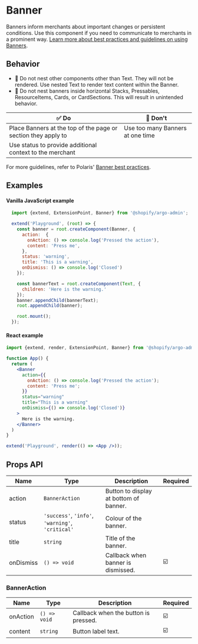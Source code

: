# Banner

Banners inform merchants about important changes or persistent conditions. Use this component if you need to communicate to merchants in a prominent way. [Learn more about best practices and guidelines on using Banners](https://polaris.shopify.com/components/feedback-indicators/banner#section-best-practices).

## Behavior

- 📱 Do not nest other components other than Text. They will not be rendered. Use nested Text to render text content within the Banner.
- 📱 Do not nest banners inside horizontal Stacks, Pressables, ResourceItems, Cards, or CardSections. This will result in unintended behavior.

| ✅ Do                                                         | 🛑 Don't                         |
| ------------------------------------------------------------- | -------------------------------- |
| Place Banners at the top of the page or section they apply to | Use too many Banners at one time |
| Use status to provide additional context to the merchant      |                                  |

For more guidelines, refer to Polaris' [Banner best practices](https://polaris.shopify.com/components/feedback-indicators/banner#section-best-practices).

## Examples

#### Vanilla JavaScript example

```js
  import {extend, ExtensionPoint, Banner} from '@shopify/argo-admin';

  extend('Playground', (root) => {
    const banner = root.createComponent(Banner, {
      action:  {
        onAction: () => console.log('Pressed the action'),
        content: 'Press me',
      },
      status: 'warning',
      title: 'This is a warning',
      onDismiss: () => console.log('Closed')
    });

    const bannerText = root.createComponent(Text, {
      children: 'Here is the warning.'
    });
    banner.appendChild(bannerText);
    root.appendChild(banner);

    root.mount();
  });
```

#### React example

```jsx
import {extend, render, ExtensionPoint, Banner} from '@shopify/argo-admin-react';

function App() {
  return (
    <Banner
      action={{
        onAction: () => console.log('Pressed the action');
        content: 'Press me';
      }}
      status="warning"
      title="This is a warning"
      onDismiss={() => console.log('Closed')}
    >
      Here is the warning.
    </Banner>
  )
}

extend('Playground', render(() => <App />));
```

## Props API

| Name      | Type                                             | Description                            | Required |
| --------- | ------------------------------------------------ | -------------------------------------- | -------- |
| action    | `BannerAction`                                   | Button to display at bottom of banner. |          |
| status    | `'success'`, `'info'`, `'warning'`, `'critical'` | Colour of the banner.                  |          |
| title     | `string`                                         | Title of the banner.                   |          |
| onDismiss | `() => void`                                     | Callback when banner is dismissed.     | ☑️       |

### BannerAction

| Name     | Type         | Description                          | Required |
| -------- | ------------ | ------------------------------------ | -------- |
| onAction | `() => void` | Callback when the button is pressed. | ☑️       |
| content  | `string`     | Button label text.                   | ☑️       |
